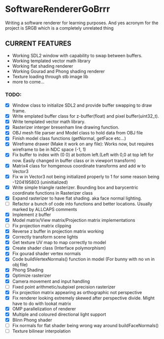 # SoftwareRendererGoBrrr
Writing a software renderer for learning purposes. And yes acronym for the project is SRGB which is a completely unrelated thing

## **CURRENT FEATURES**

- Working SDL2 window with capability to swap between buffers.
- Working templated vector math library
- Working flat shading renderer
- Working Gourad and Phong shading renderer
- Texture loading through stb image lib
- more to come...

### **TODO:**


- [x]  Window class to initialize SDL2 and provide buffer swapping to draw frame.
- [x]  Write emplated buffer class for z-buffer(float) and pixel buffer(uint32_t).
- [x]  Write templated vector math library.
- [x]  Rasterizer interger bresenham line drawing function.
- [x]  OBJ mesh file parser and Model class to hold data from OBJ file
- [x]  Finish model class functions (getNormal, getFace etc...)
- [x]  Wireframe drawer (Make it work on any file): Works now, but requires wireframe to be in NDC space (-1, 1)
- [x]  Fix buffer to index with (0 0) at bottom left.(Left with 0,0 at top left for now. Easily changed in buffer class or in viewport transform)
- [x]  Matrix4 class for homgenous coordinate transforms and add w to Vector3
- [x]  Fix w in Vector3 not being initialized properly to 1 for some reason being -1204195803 (uninitialized)
- [x]  Write simple triangle rasterizer. Bounding box and barycentric coordinate functions in Rasterizer class
- [x]  Expand rasterizer to have flat shading. aka face normal lighting.
- [ ]  Refactor a bunch of code into functions and better locations. Usually marked by ALLCAPS comments
- [x]  Implement z buffer
- [x]  Model matrix/View matrix/Projection matrix implementations
- [ ]  Fix projection matrix clipping
- [x]  Reverse z buffer in projection matrix working
- [x]  Correctly transform scene lights
- [x]  Get texture UV map to map correctly to model
- [x]  Create shader class (Interface polymorphism)
- [x]  Fix gourad shader vertex normals
- [x]  Code buildVertexNormals() function in model (For bunny with no vn in obj file)
- [x]  Phong Shading
- [x]  Optimize rasterizer
- [x]  Camera movement and input handling
- [ ]  Fixed point arithmetic/subpixel precision rasterizer
- [x]  Fix projection matrix appearing as orthographic not perspective
- [x]  Fix renderer looking extremely skewed after perspective divide. Might have to do with lookat matrix
- [x]  OMP parallelization of renderer
- [x]  Multiple and coloured directional light support
- [x]  Blinn Phong shader
- [ ]  Fix normals for flat shader being wrong way around buildFaceNormals()
- [ ]  Texture bilinear interpolation